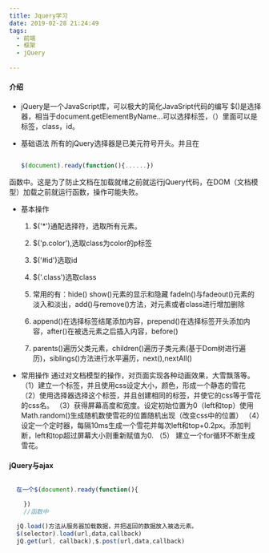 ```yaml
---
title: Jquery学习
date: 2019-02-28 21:24:49
tags: 
  - 前端 
  - 框架 
  - jQuery
  
---
```


#### 介绍

* jQuery是一个JavaScript库，可以极大的简化JavaSript代码的编写
$()是选择器，相当于document.getElementByName...可以选择标签，（）里面可以是标签，class，id。
* 基础语法
  所有的jQuery选择器是已美元符号开头。并且在

  ```javascript

  $(document).ready(function(){......})
  ```

函数中。这是为了防止文档在加载就绪之前就运行jQuery代码，在DOM（文档模型）加载之前就运行函数，操作可能失败。

* 基本操作
     1) $('*')通配选择符，选取所有元素。
     2) $('p.color'),选取class为color的p标签
     3) $('#id')选取id
     4) $('.class')选取class
     5) 常用的有：hide() show()元素的显示和隐藏 fadeln()与fadeout()元素的淡入和淡出，add()与remove()方法，对元素或者class进行增加删除
     6) append()在选择标签结尾添加内容，prepend()在选择标签开头添加内容，after()在被选元素之后插入内容，before()

     7) parents()遍历父类元素，children()遍历子类元素(基于Dom树进行遍历)，siblings()方法进行水平遍历，next(),nextAll()
* 常用操作
     通过对文档模型的操作，对页面实现各种动画效果，大雪飘落等。
     （1）建立一个标签，并且使用css设定大小，颜色，形成一个静态的雪花
     （2）使用选择器选择这个标签，并且创建相同的标签，并使它的css等于雪花的css名。
     （3）获得屏幕高度和宽度。设定初始位置为0（left和top）使用Math.random()生成随机数使雪花的位置随机出现（改变css中的位置）
     （4）设定一个定时器，每隔10ms生成一个雪花并每次left和top+0.2px。添加判断，left和top超过屏幕大小则重新赋值为0.
     （5） 建立一个for循环不断生成雪花。

#### jQuery与ajax

```javascript

  在一个$(document).ready(function(){

    })
    //函数中

  jQ.load()方法从服务器加载数据，并把返回的数据放入被选元素。
  $(selector).load(url,data,callback)
  jQ.get(url, callback),$.post(url,data,callback)

```
